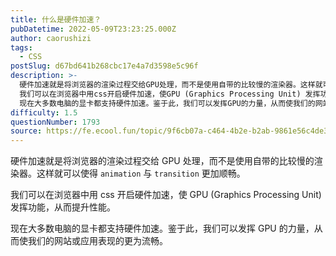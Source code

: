 ```yaml
---
title: 什么是硬件加速？
pubDatetime: 2022-05-09T23:23:25.000Z
author: caorushizi
tags:
  - CSS
postSlug: d67bd641b268cbc17e4a7d3598e5c96f
description: >-
  硬件加速就是将浏览器的渲染过程交给GPU处理，而不是使用自带的比较慢的渲染器。这样就可以使得 animation 与 transition 更加顺畅。
  我们可以在浏览器中用css开启硬件加速，使GPU (Graphics Processing Unit) 发挥功能，从而提升性能。
  现在大多数电脑的显卡都支持硬件加速。鉴于此，我们可以发挥GPU的力量，从而使我们的网站或应用表现的更为流畅。
difficulty: 1.5
questionNumber: 1793
source: https://fe.ecool.fun/topic/9f6cb07a-c464-4b2e-b2ab-9861e56c4de3
---
```


硬件加速就是将浏览器的渲染过程交给 GPU 处理，而不是使用自带的比较慢的渲染器。这样就可以使得 `animation` 与 `transition` 更加顺畅。

我们可以在浏览器中用 css 开启硬件加速，使 GPU (Graphics Processing Unit) 发挥功能，从而提升性能。

现在大多数电脑的显卡都支持硬件加速。鉴于此，我们可以发挥 GPU 的力量，从而使我们的网站或应用表现的更为流畅。
